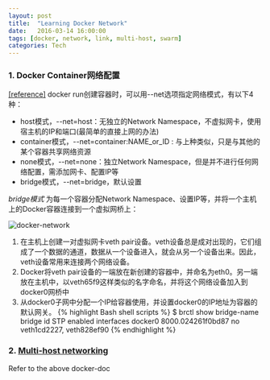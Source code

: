 ```yaml
---
layout: post
title:  "Learning Docker Network"
date:   2016-03-14 16:00:00
tags: [docker, network, link, multi-host, swarm]
categories: Tech
---
```


### 1. Docker Container网络配置
[[reference]](http://www.infoq.com/cn/articles/docker-network-and-pipework-open-source-explanation-practice/)
docker run创建容器时，可以用--net选项指定网络模式，有以下4种：

* host模式，--net=host：无独立的Network Namespace，不虚拟网卡，使用宿主机的IP和端口(最简单的直接上网的办法)
* container模式，--net=container:NAME_or_ID : 与上种类似，只是与其他的某个容器共享网络资源
* none模式，--net=none：独立Network Namespace，但是并不进行任何网络配置，需添加网卡、配置IP等
* bridge模式，--net=bridge，默认设置

*bridge模式*
为每一个容器分配Network Namespace、设置IP等，并将一个主机上的Docker容器连接到一个虚拟网桥上：

![docker-network](http://7xno5y.com1.z0.glb.clouddn.com/docker-network.png)

1. 在主机上创建一对虚拟网卡veth pair设备。veth设备总是成对出现的，它们组成了一个数据的通道，数据从一个设备进入，就会从另一个设备出来。因此，veth设备常用来连接两个网络设备。
2. Docker将veth pair设备的一端放在新创建的容器中，并命名为eth0。另一端放在主机中，以veth65f9这样类似的名字命名，并将这个网络设备加入到docker0网桥中
3. 从docker0子网中分配一个IP给容器使用，并设置docker0的IP地址为容器的默认网关。
{% highlight Bash shell scripts %}
$ brctl show
bridge-name  bridge id   STP enabled   interfaces
docker0	8000.024261f0bd87	no	veth1cd2227, veth828ef90
{% endhighlight %}


### 2. [Multi-host networking](https://docs.docker.com/engine/userguide/networking/get-started-overlay/)
Refer to the above docker-doc